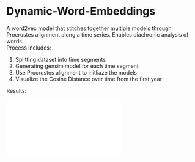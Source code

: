 # Dynamic-Word-Embeddings
A word2vec model that stitches together multiple models through Procrustes alignment along a time series. Enables diachronic analysis of words. 
<br/>
Process includes:
1. Splitting dataset into time segments
2. Generating gensim model for each time segment
3. Use Procrustes alignment to initliaze the models
4. Visualize the Cosine Distance over time from the first year

Results:

![](/gd_w2v.pdf)
